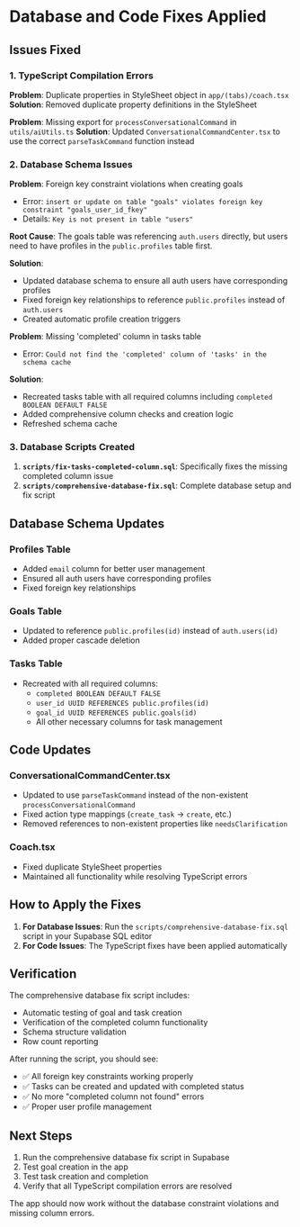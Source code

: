 # Database and Code Fixes Applied

## Issues Fixed

### 1. TypeScript Compilation Errors

**Problem**: Duplicate properties in StyleSheet object in `app/(tabs)/coach.tsx`
**Solution**: Removed duplicate property definitions in the StyleSheet

**Problem**: Missing export for `processConversationalCommand` in `utils/aiUtils.ts`
**Solution**: Updated `ConversationalCommandCenter.tsx` to use the correct `parseTaskCommand` function instead

### 2. Database Schema Issues

**Problem**: Foreign key constraint violations when creating goals
- Error: `insert or update on table "goals" violates foreign key constraint "goals_user_id_fkey"`
- Details: `Key is not present in table "users"`

**Root Cause**: The goals table was referencing `auth.users` directly, but users need to have profiles in the `public.profiles` table first.

**Solution**: 
- Updated database schema to ensure all auth users have corresponding profiles
- Fixed foreign key relationships to reference `public.profiles` instead of `auth.users`
- Created automatic profile creation triggers

**Problem**: Missing 'completed' column in tasks table
- Error: `Could not find the 'completed' column of 'tasks' in the schema cache`

**Solution**: 
- Recreated tasks table with all required columns including `completed BOOLEAN DEFAULT FALSE`
- Added comprehensive column checks and creation logic
- Refreshed schema cache

### 3. Database Scripts Created

1. **`scripts/fix-tasks-completed-column.sql`**: Specifically fixes the missing completed column issue
2. **`scripts/comprehensive-database-fix.sql`**: Complete database setup and fix script

## Database Schema Updates

### Profiles Table
- Added `email` column for better user management
- Ensured all auth users have corresponding profiles
- Fixed foreign key relationships

### Goals Table
- Updated to reference `public.profiles(id)` instead of `auth.users(id)`
- Added proper cascade deletion

### Tasks Table
- Recreated with all required columns:
  - `completed BOOLEAN DEFAULT FALSE`
  - `user_id UUID REFERENCES public.profiles(id)`
  - `goal_id UUID REFERENCES public.goals(id)`
  - All other necessary columns for task management

## Code Updates

### ConversationalCommandCenter.tsx
- Updated to use `parseTaskCommand` instead of the non-existent `processConversationalCommand`
- Fixed action type mappings (`create_task` → `create`, etc.)
- Removed references to non-existent properties like `needsClarification`

### Coach.tsx
- Fixed duplicate StyleSheet properties
- Maintained all functionality while resolving TypeScript errors

## How to Apply the Fixes

1. **For Database Issues**: Run the `scripts/comprehensive-database-fix.sql` script in your Supabase SQL editor
2. **For Code Issues**: The TypeScript fixes have been applied automatically

## Verification

The comprehensive database fix script includes:
- Automatic testing of goal and task creation
- Verification of the completed column functionality
- Schema structure validation
- Row count reporting

After running the script, you should see:
- ✅ All foreign key constraints working properly
- ✅ Tasks can be created and updated with completed status
- ✅ No more "completed column not found" errors
- ✅ Proper user profile management

## Next Steps

1. Run the comprehensive database fix script in Supabase
2. Test goal creation in the app
3. Test task creation and completion
4. Verify that all TypeScript compilation errors are resolved

The app should now work without the database constraint violations and missing column errors.